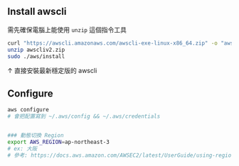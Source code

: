 

## Install awscli

需先確保電腦上能使用 `unzip` 這個指令工具

```bash
curl "https://awscli.amazonaws.com/awscli-exe-linux-x86_64.zip" -o "awscliv2.zip"
unzip awscliv2.zip
sudo ./aws/install
```

↑ 直接安裝最新穩定版的 awscli


## Configure

```bash
aws configure
# 會把配置寫到 ~/.aws/config && ~/.aws/credentials


### 動態切換 Region
export AWS_REGION=ap-northeast-3
# ex: 大阪
# 參考: https://docs.aws.amazon.com/AWSEC2/latest/UserGuide/using-regions-availability-zones.html
```